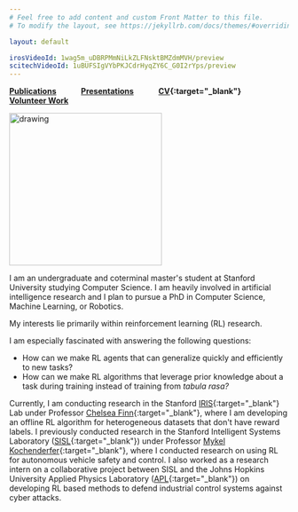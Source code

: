 ```yaml
---
# Feel free to add content and custom Front Matter to this file.
# To modify the layout, see https://jekyllrb.com/docs/themes/#overriding-theme-defaults

layout: default

irosVideoId: 1wag5m_uDBRPMmNiLkZLFNsktBMZdmMVH/preview
scitechVideoId: 1uBUFSIgVYbPKJCdrHyqZY6C_G0I2rYps/preview
---
```

**[Publications](#Publications) &ensp; &ensp; &ensp; &ensp; [Presentations](#Presentations) &ensp; &ensp; &ensp; &ensp; [CV](./files/CV.pdf){:target="_blank"} &ensp; &ensp; &ensp; &ensp; [Volunteer Work](#Volunteer)**

<!-- <img src="./files/j_tree_portrait_clipped_small.png" alt="drawing" width="200"/> -->
<img src="./files/j_tree_portrait_clipped_small.png" alt="drawing" width="275"/>

I am an undergraduate and coterminal master's student at Stanford University studying Computer Science. I am heavily involved in artificial intelligence research and I plan to pursue a PhD in Computer Science, Machine Learning, or Robotics.
<!-- I am specifically interested in reinforcement learning.  -->
My interests lie primarily within reinforcement learning (RL) research.
<!-- Currently, my primary research interests lie in answering the following questions:
 -->
I am especially fascinated with answering the following questions:
  - How can we make RL agents that can generalize quickly and efficiently to new tasks?
  - How can we make RL algorithms that leverage prior knowledge about a task during training instead of training from *tabula rasa?*

Currently, I am conducting research in the Stanford [IRIS](https://irislab.stanford.edu/){:target="_blank"} Lab under Professor [Chelsea Finn](https://ai.stanford.edu/~cbfinn/){:target="_blank"}, where I am developing an offline RL algorithm for heterogeneous datasets that don't have reward labels. I previously conducted research in the Stanford Intelligent Systems Laboratory ([SISL](https://sisl.stanford.edu/){:target="_blank"}) under Professor [Mykel Kochenderfer](https://mykel.kochenderfer.com/){:target="_blank"}, where I conducted research on using RL for autonomous vehicle safety and control. I also worked as a research intern on a collaborative project between SISL and the Johns Hopkins University Applied Physics Laboratory ([APL](https://www.jhuapl.edu/){:target="_blank"})  on developing RL based methods to defend industrial control systems against cyber attacks.

<html>
 <head>
    <style>
    {
        box-sizing: border-box;
    }
    /* Set additional styling options for the columns*/
    .column {
    float: left;
    width: 50%;
    }

    .row:after {
    content: "";
    display: table;
    clear: both;
    }
    </style>
 </head>
 <body>
    <div class="row">
        <div class="column">
            <h5>Research Interests</h5>
            <p>
              <ul>
                <li>Leveraging Prior Knowledge in RL</li>
                <li>Generalization in RL</li>
                <li>Offline RL</li>
                <li>Robot Learning</li>
              </ul>
            </p>
        </div>
        <div class="column">
            <h5>Education</h5>
            <p>
              <ul>
                <li>M.S. in Computer Science, Stanford University, 2021 - Present</li>
                <li>B.S. in Computer Science, Stanford University, 2017 - Present</li>
              </ul>
            </p>
        </div>
    </div>
 </body>
</html>


<a name="Publications"> </a>
## Publications

#### Published/Accepted

**Hatch, K.\*,**Yu, T.\*, Rafailov, R., and Finn, C., "Example-Based Offline Reinforcement Learning without Rewards," NeurIPS Offline RL Workshop, 2021

Senanayake, R.\*, **Hatch, K.\*,** Zheng, J., and Kochenderfer, M. J., "3D Radar Velocity Maps for Uncertain Dynamic Environments," IEEE International Conference on Intelligent Robots and Systems (IROS), 2021. &ensp; [PDF](https://arxiv.org/abs/2107.11039){:target="_blank"} &ensp; &ensp; [Presentation](#iros_video)

**Hatch, K.,** Mern, J., and Kochenderfer, M. J., "Obstacle Avoidance Using a Monocular Camera," AIAA SciTech Forum, 2021. &ensp; [PDF](https://arxiv.org/abs/2012.01608){:target="_blank"} &ensp; &ensp; [Presentation](#scitech_video)

#### Under Review

**Hatch, K.\*,** Yu, T.\*, Rafailov, R., and Finn, C., "Example-Based Offline Reinforcement Learning without Rewards." Learning for Dynamics & Control Conference (L4DC), 2022. &ensp; [PDF](./files/Offline_RL_without_Rewards.pdf){:target="_blank"}

Mern, J., **Hatch, K.,** Silva, R., Hickert, C., Sookoor, T., and Kochenderfer, M. J., "Autonomous Attack Mitigation for Industrial Control Systems," USENIX Security Symposium, 2021. &ensp; [PDF](https://arxiv.org/abs/2111.02445){:target="_blank"}

**\* denotes equal contribution**

<a name="Presentations"> </a>
## Presentations

<a name="iros_video"> </a>
**"3D Radar Velocity Maps for Uncertain Dynamic Environments," IEEE International Conference on Intelligent Robots and Systems (IROS), 2021.**
{% include googleDrivePlayer.html id=page.irosVideoId %}

&nbsp;
&nbsp;
&nbsp;

<a name="scitech_video"> </a>
**“Obstacle Avoidance Using a Monocular Camera,” AIAA SciTech Forum, 2021.**
{% include googleDrivePlayer.html id=page.scitechVideoId %}

<a name="Volunteer"> </a>
## Volunteer Work

#### East Palo Alto Stanford Academy ([EPASA](https://haas.stanford.edu/student-programs/education-partnerships/east-palo-alto-stanford-academy-epasa){:target="_blank"})
*October 2018 – March 2020*

*Volunteer Tutor*



[EPASA](https://haas.stanford.edu/student-programs/education-partnerships/east-palo-alto-stanford-academy-epasa){:target="_blank"} is a program run through Stanford University in which undergraduate students tutor middle school students who attend school in East Palo Alto.
As a volunteer tutor at EPASA, I tutored seventh and eighth grade students in math and English.

#### Stanford 1st Ward Volunteer Tutoring Program
*September 2017 – June 2019*

*Volunteer Tutor*

The Stanford 1st Ward Volunteer Tutoring Program is a program run through a local religious organization that provides free tutoring to K-12 students from around the South San Francisco Bay Area.
As a volunteer tutor, I tutored students in math, reading, and English.
